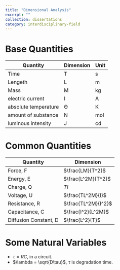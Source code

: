 ```yaml
---
title: "Dimensional Analysis"
excerpt: ""
collection: dissertations
category: interdisciplinary-field
---
```


# Base Quantities

|Quantity|Dimension|Unit|
|-|-|-|
|Time|T|s|
|Lengeth|L|m|
|Mass|M|kg|
|electric current|I|A|
|absolute temperature|Θ|K|
|amount of substance|N|mol|
|luminous intensity|J|cd|

# Common Quantities

|Quantity|Dimension|
|-|-|
|Force, F|$\frac{LM}{T^2}$|
|Energy, E|$\frac{L^2M}{T^2}$|
|Charge, Q|$TI$|
|Voltage, U|$\frac{TL^2M}{I}$|
|Resistance, R|$\frac{TL^2M}{I^2}$|
|Capacitance, C|$\frac{I^2}{L^2M}$|
|Diffusion Constant, D|$\frac{L^2}{T}$|

# Some Natural Variables

* $\tau = RC$, in a circuit.
* $\lambda = \sqrt{D\tau}$, $\tau$ is degradation time.
